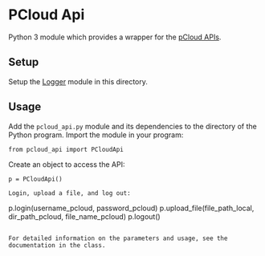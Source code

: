 # PCloud Api

Python 3 module which provides a wrapper for the [pCloud APIs](https://docs.pcloud.com/).

## Setup

Setup the [Logger](https://github.com/jleung51/scripts/tree/master/modules/logger) module in this directory.

## Usage

Add the `pcloud_api.py` module and its dependencies to the directory of the Python program. Import the module in your program:
```
from pcloud_api import PCloudApi
```

Create an object to access the API:
```
p = PCloudApi()

Login, upload a file, and log out:
```
p.login(username_pcloud, password_pcloud)
p.upload_file(file_path_local, dir_path_pcloud, file_name_pcloud)
p.logout()
```

For detailed information on the parameters and usage, see the documentation in the class.
